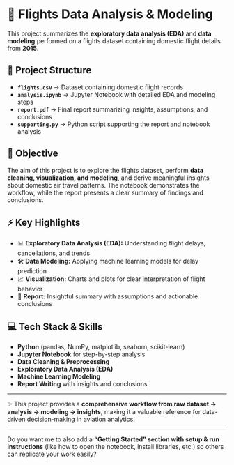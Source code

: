 # 🛫 Flights Data Analysis & Modeling

This project summarizes the **exploratory data analysis (EDA)** and **data modeling** performed on a flights dataset containing domestic flight details from **2015**.

## 📂 Project Structure

* **`flights.csv`** → Dataset containing domestic flight records
* **`analysis.ipynb`** → Jupyter Notebook with detailed EDA and modeling steps
* **`report.pdf`** → Final report summarizing insights, assumptions, and conclusions
* **`supporting.py`** → Python script supporting the report and notebook analysis

## 🎯 Objective

The aim of this project is to explore the flights dataset, perform **data cleaning, visualization, and modeling**, and derive meaningful insights about domestic air travel patterns. The notebook demonstrates the workflow, while the report presents a clear summary of findings and conclusions.

## ⚡ Key Highlights

* 📊 **Exploratory Data Analysis (EDA):** Understanding flight delays, cancellations, and trends
* 🛠️ **Data Modeling:** Applying machine learning models for delay prediction
* 📈 **Visualization:** Charts and plots for clear interpretation of flight behavior
* 📝 **Report:** Insightful summary with assumptions and actionable conclusions

## 💻 Tech Stack & Skills

* **Python** (pandas, NumPy, matplotlib, seaborn, scikit-learn)
* **Jupyter Notebook** for step-by-step analysis
* **Data Cleaning & Preprocessing**
* **Exploratory Data Analysis (EDA)**
* **Machine Learning Modeling**
* **Report Writing** with insights and conclusions

---

✨ This project provides a **comprehensive workflow from raw dataset → analysis → modeling → insights**, making it a valuable reference for data-driven decision-making in aviation analytics.

---

Do you want me to also add a **“Getting Started” section with setup & run instructions** (like how to open the notebook, install libraries, etc.) so others can replicate your work easily?
